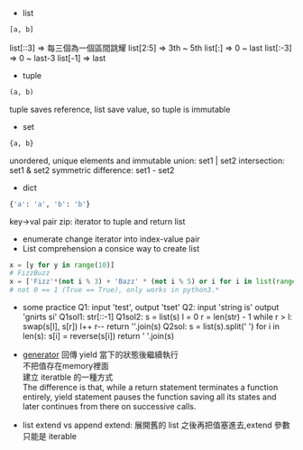 * list
```py
[a, b]
```
list[::3] => 每三個為一個區間跳耀
list[2:5] => 3th ~ 5th
list[:] => 0 ~ last
list[:-3] => 0 ~ last-3
list[-1] => last
* tuple
```py
(a, b)
```
tuple saves reference, list save value, so tuple is immutable
* set
```py
{a, b}
```
unordered, unique elements and immutable
union: set1 | set2
intersection: set1 & set2
symmetric difference: set1 - set2
* dict
```py
{'a': 'a', 'b': 'b'}
```
key->val pair
zip: iterator to tuple and return list
* enumerate
change iterator into  index-value pair
* List comprehension
a consice way to create list
```py
x = [y for y in range(10)]
# FizzBuzz
x = ['Fizz'*(not i % 3) + 'Bazz' * (not i % 5) or i for i in list(range(1, 51))]
# not 0 == 1 (True == True), only works in python3.*
```
* some practice
Q1: input 'test', output 'tset'
Q2: input 'string is' output 'gnirts si'
Q1sol1:
    str[::-1]
Q1sol2:
s = list(s)
l = 0
r = len(str) - 1
while r > l:
    swap(s[l], s[r])
    l++
    r--
return ''.join(s)
Q2sol:
s = list(s).split(' ')
for i in len(s):
    s[i] = reverse(s[i])
return ' '.join(s)

* [generator](https://stackoverflow.com/questions/231767/what-does-the-yield-keyword-do?rq=1)
回傳 yield 當下的狀態後繼續執行\
不把值存在memory裡面\
建立 iteratble 的一種方式\
The difference is that, while a return statement terminates a function entirely, yield statement pauses the function saving all its states and later continues from there on successive calls.
* list extend vs append
extend: 展開舊的 list 之後再把值塞進去,extend 參數只能是 iterable
